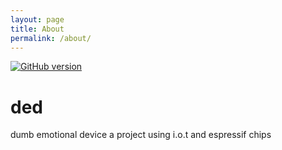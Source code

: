 ```yaml
---
layout: page
title: About
permalink: /about/
---
```

[![GitHub version](https://badge.fury.io/gh/sctv%2Fded.svg)](https://badge.fury.io/gh/sctv%2Fded)
# ded
dumb emotional device
a project using i.o.t and espressif chips
